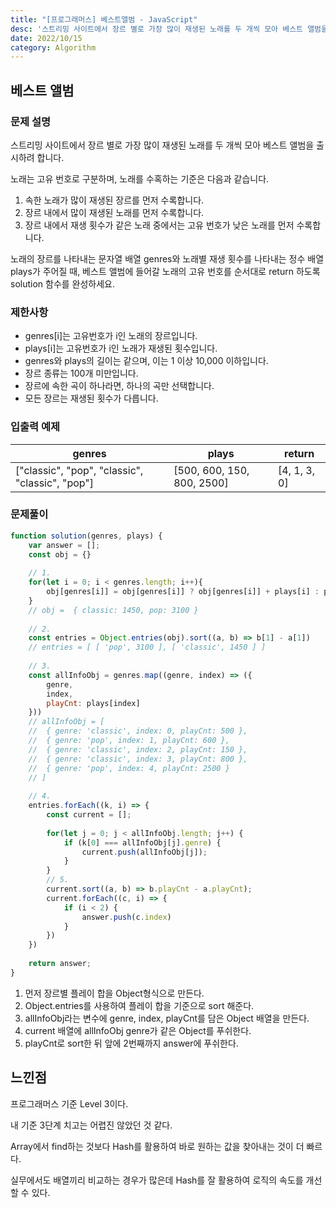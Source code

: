 ```yaml
---
title: "[프로그래머스] 베스트앨범 - JavaScript"
desc: '스트리밍 사이트에서 장르 별로 가장 많이 재생된 노래를 두 개씩 모아 베스트 앨범을 출시하려 합니다. 노래는 고유 번호로 구분하며, 노래를 수혹하는 기준은 다음과 같습니다.'
date: 2022/10/15
category: Algorithm
---
```

## 베스트 앨범
### 문제 설명
스트리밍 사이트에서 장르 별로 가장 많이 재생된 노래를 두 개씩 모아 베스트 앨범을 출시하려 합니다. 

노래는 고유 번호로 구분하며, 노래를 수혹하는 기준은 다음과 같습니다.

1. 속한 노래가 많이 재생된 장르를 먼저 수록합니다.
2. 장르 내에서 많이 재생된 노래를 먼저 수록합니다.
3. 장르 내에서 재생 횟수가 같은 노래 중에서는 고유 번호가 낮은 노래를 먼저 수록합니다.

노래의 장르를 나타내는 문자열 배열 genres와 노래별 재생 횟수를 나타내는 정수 배열 plays가 주어질 때, 베스트 앨범에 들어갈 노래의 고유 번호를 순서대로 return 하도록 solution 함수를 완성하세요.

### 제한사항
- genres[i]는 고유번호가 i인 노래의 장르입니다.
- plays[i]는 고유번호가 i인 노래가 재생된 횟수입니다.
- genres와 plays의 길이는 같으며, 이는 1 이상 10,000 이하입니다.
- 장르 종류는 100개 미만입니다.
- 장르에 속한 곡이 하나라면, 하나의 곡만 선택합니다.
- 모든 장르는 재생된 횟수가 다릅니다.

### 입출력 예제
|genres|plays|return|
| - | - | - |
|["classic", "pop", "classic", "classic", "pop"]|[500, 600, 150, 800, 2500]|[4, 1, 3, 0]|

### 문제풀이
```javascript
function solution(genres, plays) {
    var answer = [];
    const obj = {}
    
    // 1.
    for(let i = 0; i < genres.length; i++){
        obj[genres[i]] = obj[genres[i]] ? obj[genres[i]] + plays[i] : plays[i]
    }
  	// obj =  { classic: 1450, pop: 3100 }
    
  	// 2.
    const entries = Object.entries(obj).sort((a, b) => b[1] - a[1])
    // entries = [ [ 'pop', 3100 ], [ 'classic', 1450 ] ]
    
    // 3.
    const allInfoObj = genres.map((genre, index) => ({
        genre,
        index,
        playCnt: plays[index]
    })) 
    // allInfoObj = [
  	// 	{ genre: 'classic', index: 0, playCnt: 500 },
  	// 	{ genre: 'pop', index: 1, playCnt: 600 },
  	// 	{ genre: 'classic', index: 2, playCnt: 150 },
  	// 	{ genre: 'classic', index: 3, playCnt: 800 },
  	// 	{ genre: 'pop', index: 4, playCnt: 2500 }
	// ]
    
    // 4.
    entries.forEach((k, i) => {
        const current = [];
        
        for(let j = 0; j < allInfoObj.length; j++) {
            if (k[0] === allInfoObj[j].genre) {
                current.push(allInfoObj[j]);
            }
        }
      	// 5.
        current.sort((a, b) => b.playCnt - a.playCnt);
        current.forEach((c, i) => {
            if (i < 2) {
                answer.push(c.index)
            }        
        })
    })
    
    return answer;
}
```

1. 먼저 장르별 플레이 합을 Object형식으로 만든다.
2. Object.entries를 사용하여 플레이 합을 기준으로 sort 해준다.
3. allInfoObj라는 변수에 genre, index, playCnt를 담은 Object 배열을 만든다.
4. current 배열에 allInfoObj genre가 같은 Object를 푸쉬한다.
5. playCnt로 sort한 뒤 앞에 2번째까지 answer에 푸쉬한다.


## 느낀점
프로그래머스 기준 Level 3이다.

내 기준 3단계 치고는 어렵진 않았던 것 같다.

Array에서 find하는 것보다 Hash를 활용하여 바로 원하는 값을 찾아내는 것이 더 빠르다.

실무에서도 배열끼리 비교하는 경우가 많은데 Hash를 잘 활용하여 로직의 속도를 개선할 수 있다.
